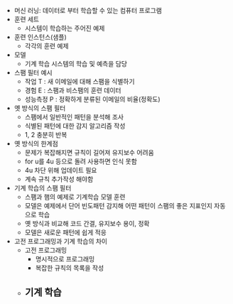 - 머신 러닝: 데이터로 부터 학습할 수 있는 컴퓨터 프로그램
- 훈련 세트
	- 시스템이 학습하는 주어진 예제
- 훈련 인스턴스(샘플)
	- 각각의 훈련 예제
- 모델
	- 기계 학습 시스템의 학습 및 예측을 담당
- 스팸 필터 예시
	- 작업 T : 새 이메일에 대해 스팸을 식별하기
	- 경험 E : 스팸과 비스팸의 훈련 데이터
	- 성능측정 P : 정확하게 분류된 이메일의 비율(정확도)
- 옛 방식의 스팸 필터
	- 스팸에서 일반적인 패턴을 분석해 조사
	- 식별된 패턴에 대한 감지 알고리즘 작성
	- 1, 2 충분히 반복
- 옛 방식의 한계점
	- 문제가 복잡해지면 규칙이 길어져 유지보수 어려움
	- for u를 4u 등으로 돌려 사용하면 인식 못함
	- 4u 차단 위해 업데이트 필요
	- 계속 규칙 추가작성 해야함
- 기계 학습의 스팸 필터
	- 스팸과 햄의 예제로 기계학습 모델 훈련
	- 모델은 예제에서 단어 빈도패턴 감지해 어떤 패턴이 스팸의 좋은 지표인지 자동으로 학습
	- 옛 방식과 비교해 코드 간결, 유지보수 용이, 정확
	- 모델은 새로운 패턴에 쉽게 적응
- 고전 프로그래밍과 기계 학습의 차이
	- 고전 프로그래밍
		- 명시적으로 프로그래밍
		- 복잡한 규칙의 목록을 작성
	- 기계 학습
		- 